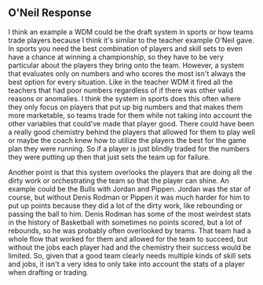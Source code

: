<!DOCTYPE html>  
<html>  
<head>   

<h2> O'Neil Response </h2>

</head>  

<!-- Give an example in about 3 paragraphs of a "WMP" as O'Neil describes it -->

<body>  

<p>  I think an example a WDM could be the draft system in sports or how teams trade players because I think it's similar to the teacher example O'Neil gave. In sports you need the best combination of players and skill sets to even have a chance at winning a championship, so they have to be very particular about the players they bring onto the team. However, a system that evaluates only on numbers and who scores the most isn't always the best option for every situation. Like in the teacher WDM it fired all the teachers that had poor numbers regardless of if there was other valid reasons or anomalies. I think the system in sports does this often where they only focus on players that put up big numbers and that makes them more marketable, so teams trade for them while not taking into account the other variables that could've made that player good. There could have been a really good chemistry behind the players that allowed for them to play well or maybe the coach knew how to utilize the players the best for the game plan they were running. So if a player is just blindly traded for the numbers they were putting up then that just sets the team up for failure. </p>

<p> Another point is that this system overlooks the players that are doing all the dirty work or orchestrating the team so that the player can shine. An example could be the Bulls with Jordan and Pippen. Jordan was the star of course, but without Denis Rodman or Pippen it was much harder for him to put up points because they did a lot of the dirty work, like rebounding or passing the ball to him. Denis Rodman has some of the most weirdest stats in the history of Basketball with sometimes no points scored, but a lot of rebounds, so he was probably often overlooked by teams. That team had a whole flow that worked for them and allowed for the team to succeed, but without the jobs each player had and the chemistry their success would be limited. So, given that a good team clearly needs multiple kinds of skill sets and jobs, it isn't a very idea to only take into account the stats of a player when drafting or trading.  </p>

</body>  
</html>
